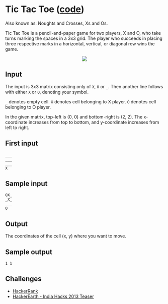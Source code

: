 # Tic Tac Toe ([code](https://github.com/AdamStelmaszczyk/gtsa/blob/master/python/examples/tic_tac_toe.py))

Also known as: Noughts and Crosses, Xs and Os.

Tic Tac Toe is a pencil-and-paper game for two players, X and O, who take turns marking the spaces in a 3x3 grid. The player who succeeds in placing three respective marks in a horizontal, vertical, or diagonal row wins the game.

<p align="center">
  <img src="https://upload.wikimedia.org/wikipedia/commons/thumb/1/1b/Tic-tac-toe-game-1.svg/479px-Tic-tac-toe-game-1.svg.png"/>
</p>

Input 
---
The input is 3x3 matrix consisting only of `X`, `O` or `_`. Then another line follows with either `X` or `O`, denoting your symbol.

`_` denotes empty cell. `X` denotes cell belonging to X player. `O` denotes cell belonging to O player.

In the given matrix, top-left is (0, 0) and bottom-right is (2, 2). The x-coordinate increases from top to bottom, and y-coordinate increases from left to right. 

First input
---
```
___
___
___
X
```

Sample input
---
```
OX_
_X_
___
O
```

Output 
---
The coordinates of the cell (x, y) where you want to move. 

Sample output
---
`1 1`

Challenges
---
- [HackerRank](https://www.hackerrank.com/challenges/tic-tac-toe)
- [HackerEarth - India Hacks 2013 Teaser](https://www.hackerearth.com/problem/multiplayer/tic-tac-toe) 
